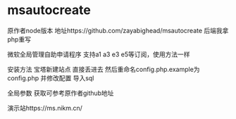 # msautocreate
原作者node版本 地址https://github.com/zayabighead/msautocreate
后端我拿php重写

微软全局管理自助申请程序 支持a1 a3 e3 e5等订阅，使用方法一样

安装方法
宝塔新建站点 直接丢进去
然后重命名config.php.example为config.php 并修改配置  导入sql

全局参数 获取可参考原作者github地址


演示站https://ms.nikm.cn/
